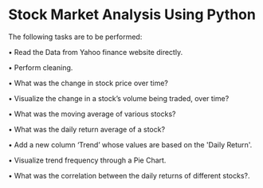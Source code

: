 # Stock Market Analysis Using Python

The following tasks are to be performed:

• Read the Data from Yahoo finance website directly.

• Perform cleaning.

• What was the change in stock price over time?

• Visualize the change in a stock’s volume being traded, over time?

• What was the moving average of various stocks?

• What was the daily return average of a stock?

• Add a new column ‘Trend’ whose values are based on the 'Daily Return'.

• Visualize trend frequency through a Pie Chart.

• What was the correlation between the daily returns of different stocks?.
